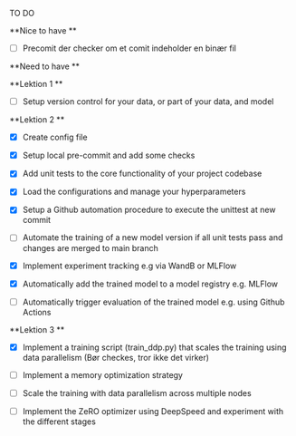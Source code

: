 TO DO 

**Nice to have **

- [ ] Precomit der checker om et comit indeholder en binær fil



**Need to have **

**Lektion 1 **

- [ ] Setup version control for your data, or part of your data, and model

      
**Lektion 2 **

- [x] Create config file
- [x] Setup local pre-commit and add some checks
- [x] Add unit tests to the core functionality of your project codebase
- [x] Load the configurations and manage your hyperparameters
- [x] Setup a Github automation procedure to execute the unittest at new commit
- [ ] Automate the training of a new model version if all unit tests pass and changes are merged to main branch
- [x] Implement experiment tracking e.g via WandB or MLFlow
- [x] Automatically add the trained model to a model registry e.g. MLFlow
- [ ] Automatically trigger evaluation of the trained model e.g. using Github Actions


**Lektion 3 **


- [x] Implement a training script (train_ddp.py) that scales the training using data parallelism (Bør checkes, tror ikke det virker)
- [ ] Implement a memory optimization strategy
- [ ] Scale the training with data parallelism across multiple nodes
- [ ] Implement the ZeRO optimizer using DeepSpeed and experiment with the different stages


